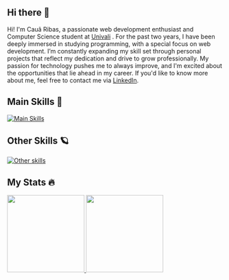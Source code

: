 ## Hi there 👋

Hi! I'm Cauã Ribas, a passionate web development enthusiast and Computer Science student at [Univali](https://www.univali.br/) . For the past two years, I have been deeply immersed in studying programming, with a special focus on web development. I’m constantly expanding my skill set through personal projects that reflect my dedication and drive to grow professionally. My passion for technology pushes me to always improve, and I'm excited about the opportunities that lie ahead in my career. If you'd like to know more about me, feel free to contact me via [LinkedIn](https://www.linkedin.com/in/cauã-ribas/).

## Main Skills 🌌

[![Main Skills](https://skillicons.dev/icons?i=ts,js,nodejs,mongodb,postgres,prisma,postman,html,css)](https://skillicons.dev)

## Other Skills 🪐

[![Other skills](https://skillicons.dev/icons?i=c,cpp,python,java,git,github,express,mysql,vscode)](https://skillicons.dev)

## My Stats 🔥

<div>
  <a href="https://github.com/cauaribas/">
  <img height="180em" src="https://github-readme-stats.vercel.app/api?username=cauaribas&theme=dark&show_icons=true">
  <img height="180em" src="https://github-readme-stats.vercel.app/api/top-langs/?username=cauaribas&layout=compact&theme=dark">
</div> 
